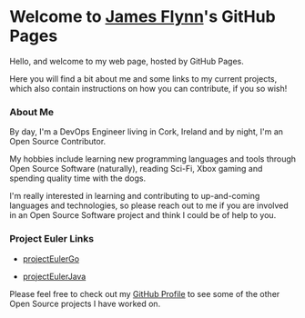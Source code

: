 # Welcome to [James Flynn](https://github.com/james-flynn-ie)'s GitHub Pages

Hello, and welcome to my web page, hosted by GitHub Pages.

Here you will find a bit about me and some links to my current projects, which also contain instructions on how you can contribute, if you so wish!

### About Me

By day, I'm a DevOps Engineer living in Cork, Ireland and by night, I'm an Open Source Contributor.

My hobbies include learning new programming languages and tools through Open Source Software (naturally), reading Sci-Fi, Xbox gaming and spending quality time with the dogs.

I'm really interested in learning and contributing to up-and-coming languages and technologies, so please reach out to me if you are involved in an Open Source Software project and think I could be of help to you.

### Project Euler Links

- [projectEulerGo](https://james-flynn-ie.github.io/projectEulerGo)

- [projectEulerJava](https://james-flynn-ie.github.io/projectEulerJava)

Please feel free to check out my [GitHub Profile](https://github.com/james-flynn-ie) to see some of the other Open Source projects I have worked on.
